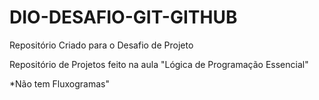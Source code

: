 # DIO-DESAFIO-GIT-GITHUB
Repositório Criado para o Desafio de Projeto 

Repositório de Projetos feito na aula "Lógica de Programação Essencial"

*Não tem Fluxogramas"
